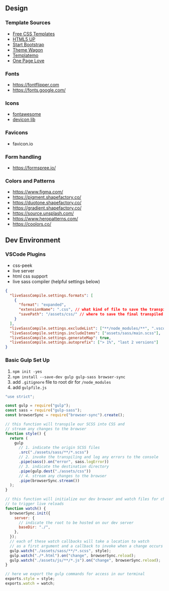 ## Design

### Template Sources

- [Free CSS Templates](http://www.free-css.com/template-categories/portfolio)
- [HTML5 UP](http://html5up.net/)
- [Start Bootstrap](http://startbootstrap.com/)
- [Theme Wagon](https://themewagon.com/top-html-landing-page-templates/)
- [Templatemo](https://templatemo.com/tag/portfolio)
- [One Page Love](https://onepagelove.com/templates/free-templates)

### Fonts

- https://fontflipper.com
- https://fonts.google.com/

### Icons

- [fontawesome](https://fontawesome.com/)
- [devicon lib](https://konpa.github.io/devicon/)

### Favicons

- favicon.io

### Form handling

- https://formspree.io/

### Colors and Patterns

- https://www.figma.com/
- https://pigment.shapefactory.co/
- https://duotone.shapefactory.co/
- https://gradient.shapefactory.co/
- https://source.unsplash.com/
- https://www.heropatterns.com/
- https://coolors.co/

## Dev Environment

### VSCode Plugins

- css-peek
- live server
- html css support
- live sass compiler (helpful settings below)

```json
{
  "liveSassCompile.settings.formats": [
    {
      "format": "expanded",
      "extensionName": ".css", // what kind of file to save the transpilation as
      "savePath": "/assets/css/" // where to save the final transpiled css
    }
  ],
  "liveSassCompile.settings.excludeList": ["**/node_modules/**", ".vscode/**"],
  "liveSassCompile.settings.includeItems": ["assets/sass/main.scss"],
  "liveSassCompile.settings.generateMap": true,
  "liveSassCompile.settings.autoprefix": ["> 1%", "last 2 versions"]
}
```

### Basic Gulp Set Up

1. `npm init -yes`
2. `npm install --save-dev gulp gulp-sass browser-sync`
3. add `.gitignore` file to root dir for `/node_modules`
4. add `gulpfile.js`

```javascript
"use strict";

const gulp = require("gulp");
const sass = require("gulp-sass");
const browserSync = require("browser-sync").create();

// this function will transpile our SCSS into CSS and
// stream any changes to the browser
function style() {
  return (
    gulp
      // 1. indicate the origin SCSS files
      .src("./assets/sass/**/*.scss")
      // 2. invoke the transpiling and log any errors to the console
      .pipe(sass().on("error", sass.logError))
      // 3. indicate the destination directory
      .pipe(gulp.dest("./assets/css"))
      // 4. stream any changes to the browser
      .pipe(browserSync.stream())
  );
}

// this function will initialize our dev browser and watch files for changes
// to trigger live reloads
function watch() {
  browserSync.init({
    server: {
      // indicate the root to be hosted on our dev server
      baseDir: "./",
    },
  });
  // each of these watch callbacks will take a location to watch
  // as a first argument and a callback to invoke when a change occurs
  gulp.watch("./assets/sass/**/*.scss", style);
  gulp.watch("./*.html").on("change", browserSync.reload);
  gulp.watch("./assets/js/**/*.js").on("change", browserSync.reload);
}

// here we export the gulp commands for access in our terminal
exports.style = style;
exports.watch = watch;
```
